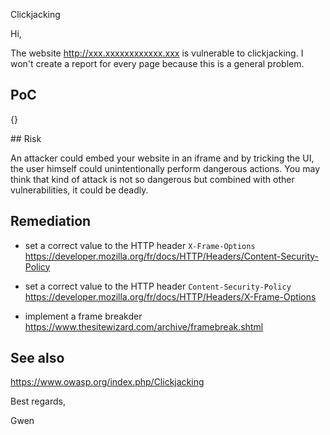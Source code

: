 Clickjacking



Hi,

The website http://xxx.xxxxxxxxxxxx.xxx is vulnerable to clickjacking. I won't create a report for every page because this is a general problem.


## PoC

{}


## Risk

An attacker could embed your website in an iframe and by tricking the UI, the user himself could unintentionally perform dangerous actions.
You may think that kind of attack is not so dangerous but combined with other vulnerabilities, it could be deadly.


## Remediation

- set a correct value to the HTTP header `X-Frame-Options`
https://developer.mozilla.org/fr/docs/HTTP/Headers/Content-Security-Policy

- set a correct value to the HTTP header `Content-Security-Policy`
https://developer.mozilla.org/fr/docs/HTTP/Headers/X-Frame-Options

- implement a frame breakder
https://www.thesitewizard.com/archive/framebreak.shtml


## See also

https://www.owasp.org/index.php/Clickjacking




Best regards,

Gwen

